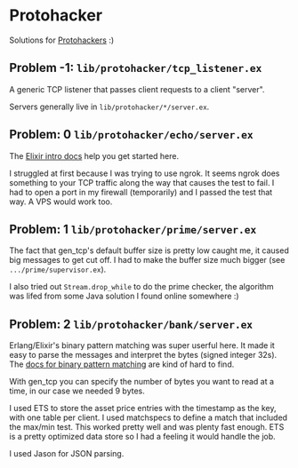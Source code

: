 # Protohacker

Solutions for [Protohackers](https://protohackers.com) :)

## Problem -1: `lib/protohacker/tcp_listener.ex`

A generic TCP listener that passes client requests to a client "server".

Servers generally live in `lib/protohacker/*/server.ex`.

## Problem: 0 `lib/protohacker/echo/server.ex`

The [Elixir intro docs](https://elixir-lang.org/getting-started/mix-otp/task-and-gen-tcp.html) help you get started here.

I struggled at first because I was trying to use ngrok. It seems ngrok does something to your TCP traffic along the way that causes the test to fail. I had to open a port in my firewall (temporarily) and I passed the test that way. A VPS would work too.

## Problem: 1 `lib/protohacker/prime/server.ex`

The fact that gen_tcp's default buffer size is pretty low caught me, it caused big messages to get cut off. I had to make the buffer size much bigger (see `.../prime/supervisor.ex`).

I also tried out `Stream.drop_while` to do the prime checker, the algorithm was lifed from some Java solution I found online somewhere :)

## Problem: 2 `lib/protohacker/bank/server.ex`

Erlang/Elixir's binary pattern matching was super userful here. It made it easy to parse the messages and interpret the bytes (signed integer 32s). The [docs for binary pattern matching](https://hexdocs.pm/elixir/Kernel.SpecialForms.html#%3C%3C%3E%3E/1) are kind of hard to find.

With gen_tcp you can specify the number of bytes you want to read at a time, in our case we needed 9 bytes.

I used ETS to store the asset price entries with the timestamp as the key, with one table per client. I used matchspecs to define a match that included the max/min test. This worked pretty well and was plenty fast enough. ETS is a pretty optimized data store so I had a feeling it would handle the job.

I used Jason for JSON parsing.
